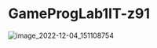 # GameProgLab1IT-z91
![image_2022-12-04_151108754](https://user-images.githubusercontent.com/84490347/205492415-2e44be87-7295-47d4-8a40-ba4e9cc10681.png)
